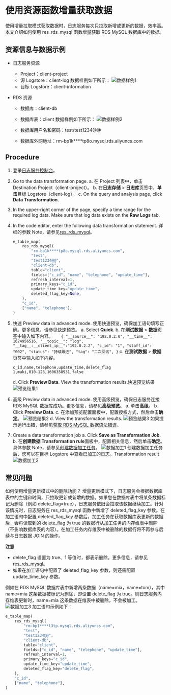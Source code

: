 # 使用资源函数增量获取数据

使用增量拉取模式获取数据时，日志服务每次只拉取新增或更新的数据，效率高。本文介绍如何使用 res_rds_mysql 函数增量获取 RDS MySQL 数据库中的数据。

## 资源信息与数据示例

- 日志服务资源
  - Project：client-project
  - 源 Logstore：client-log
    数据样例如下所示：
    ![数据样例1](/img/dataprocessdemo/数据富化/数据样例1.png)
  - 目标 Logstore：client-information
- RDS 资源

  - 数据库：client-db
  - 数据库表：client
    数据样例如下所示：
    ![数据样例2](/img/dataprocessdemo/数据富化/数据样例2.png)

  - 数据库用户名和密码：test/test1234@@
  - 数据库外网地址：rm-bp1k\*\*\*\*tp8o.mysql.rds.aliyuncs.com

## Procedure

1. 登录[日志服务控制台](https://sls.console.aliyun.com/?spm=a2c4g.11186623.0.0.9cd93c05OdrePh)。
2. Go to the data transformation page.
   a. 在 Project 列表中，单击 Destination Project（client-project）。
   b. 在**日志存储** > **日志库**页签中，**单击**目标 Logstore（client-log）。
   c. On the query and analysis page, click **Data Transformation**.
3. In the upper-right corner of the page, specify a time range for the required log data.
   Make sure that log data exists on the **Raw Logs** tab.
4. In the code editor, enter the following data transformation statement.
   详细的参数 Note，请参见[res_rds_mysql](https://help.aliyun.com/document_detail/129401.htm?spm=a2c4g.11186623.0.0.9cd91cf8bLH92K#section-49h-ufh-ptu)。
   ```python
   e_table_map(
       res_rds_mysql(
           "rm-bp1k****tp8o.mysql.rds.aliyuncs.com",
           "test",
           "test1234@@",
           "client-db",
           table="client",
           fields=["c_id", "name", "telephone", "update_time"],
           refresh_interval=1,
           primary_keys="c_id",
           update_time_key="update_time",
           deleted_flag_key=None,
       ),
       "c_id",
       ["name", "telephone"],
   )
   ```
5. 快速 Preview data in advanced mode.
   使用快速预览，确保加工语句填写正确。更多信息，请参见[快速预览](https://help.aliyun.com/document_detail/263336.htm?spm=a2c4g.11186623.0.0.9cd93c11K1aIHY#task-2089290)。
   a. Select **Quick**.
   b. 在**测试数据** > **数据**页签中输入如下内容。
   `   {
  "__source__": "192.0.2.0",
  "__time__": 1624956516,
  "__topic__": "log",
  "__tag__:__client_ip__":"192.0.2.2",
  "c_id": "1",
  "staff_id": "002",
  "status": "持续跟进",
  "tag": "二次回访",
}`
   c. 在**测试数据** > **数据**页签中输入如下内容。
   ```
   c_id,name,telephone,update_time,delete_flag
   1,maki,010-123,1606358931,false
   ```
   d. Click **Preview Data**.
   View the transformation results.快速预览结果
   ![预览结果1](/img/dataprocessdemo/数据富化/预览结果1.png)
6. 高级 Preview data in advanced mode.
   使用高级预览，确保日志服务连接 RDS MySQL 数据库成功。更多信息，请参见**高级预览**。
   a. 单击**高级**。
   b. Click **Preview Data**.
   c. 在添加预览配置面板中，配置授权方式，然后单击**确定**。
   ![预览结果2](/img/dataprocessdemo/数据富化/预览结果2.png)
   d. View the transformation results.
   ![预览结果3](/img/dataprocessdemo/数据富化/预览结果3.png)
   如果提示运行出错，请参见[获取 RDS MySQL 数据语法错误](https://help.aliyun.com/document_detail/135597.htm?spm=a2c4g.11186623.0.0.9cd93c05OdrePh#concept-2070603)。

7. Create a data transformation job
   a. Click **Save as Transformation Job**.
   b. 在**创建数据 Transformation rule**面板中，配置相关信息，然后单击**确定**。
   具体参数 Note，请参见[创建数据加工任务](https://help.aliyun.com/document_detail/125615.htm?spm=a2c4g.11186623.0.0.9cd93d89eMoN40#task-1181217)。
   ![数据加工1](/img/dataprocessdemo/数据富化/数据加工1.png)
   创建数据加工任务后，您可以在目标 Logstore 中查看已加工的日志。Transformation result
   ![数据加工2](/img/dataprocessdemo/数据富化/数据加工2.png)

## 常见问题

如何使用增量更新模式中的删除功能？
增量更新模式下，日志服务会根据数据库表中的主键和时间，只拉取更新或新增的数据。如果您在数据库表中将某条数据标记为删除（例如 delete_flag=true），日志服务依旧会拉取该数据继续加工。针对该情况时，日志服务在 res_rds_mysql 函数中新增了 deleted_flag_key 参数。在加工语句中配置 deleted_flag_key 参数后，加工任务在获取数据库表更新的数据后，会将读取到的 delete_flag 为 true 的数据行从加工任务的内存维表中删除（不影响数据库表的内容）。在加工任务内存维表中被删除的数据行将不再参与后续与日志数据 JOIN 的操作。

**注意**

- delete_flag 设置为 true、1 等值时，都表示删除。更多信息，请参见[res_rds_mysql](https://help.aliyun.com/document_detail/129401.htm?spm=a2c4g.11186623.0.0.9cd95b1bV2L9z1#section-49h-ufh-ptu)。
- 如果在加工语句中配置了 deleted_flag_key 参数，则还需配置 update_time_key 参数。

例如在 RDS MySQL 数据库表中新增两条数据（name=mia，name=tom），其中 name=mia 这条数据被标记为删除，即设置 delete_flag 为 true。则日志服务内存维表更新时，name=mia 这条数据在维表中被删除，不会被加工。
![数据加工3](/img/dataprocessdemo/数据富化/数据加工3.png)
加工语句示例如下：

```python
e_table_map(
    res_rds_mysql(
        "rm-bp1****l3tp.mysql.rds.aliyuncs.com",
        "test",
        "test1234@@",
        "client-db",
        table="client",
        fields=["c_id", "name", "telephone", "update_time"],
        refresh_interval=1,
        primary_keys="c_id",
        update_time_key="update_time",
        deleted_flag_key="delete_flag",
    ),
    "c_id",
    ["name", "telephone"],
)
```
